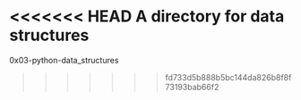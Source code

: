 <<<<<<< HEAD
A directory for data structures
=======
0x03-python-data_structures
>>>>>>> fd733d5b888b5bc144da826b8f8f73193bab66f2
